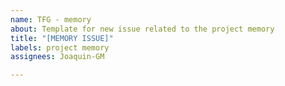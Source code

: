 ```yaml
---
name: TFG - memory
about: Template for new issue related to the project memory
title: "[MEMORY ISSUE]"
labels: project memory
assignees: Joaquin-GM

---
```



